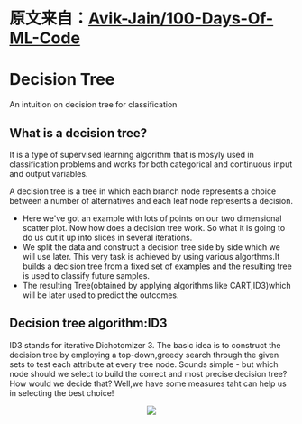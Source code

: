# 原文来自：[Avik-Jain/100-Days-Of-ML-Code](https://github.com/Avik-Jain/100-Days-Of-ML-Code)

# Decision Tree
An intuition on decision tree for classification

## What is a decision tree?
It is a type of supervised learning algorithm that is mosyly used in classification
problems and works for both categorical and continuous input and output variables.

A decision tree is a tree in which each branch node represents a choice between a 
number of alternatives and each leaf node represents a decision.
- Here we've got an example with lots of points on our two dimensional scatter plot.
Now how does a decision tree work.
So what it is going to do us cut it up into slices in several iterations.
- We split the data and construct a decision tree side by side which we will use later.
This very task is achieved by using various algorthms.It builds a decision tree from a 
fixed set of examples and the resulting tree is used to classify future samples.
- The resulting Tree(obtained by applying algorithms like CART,ID3)which will be later used
to predict the outcomes.

## Decision tree algorithm:ID3
ID3 stands for iterative Dichotomizer 3. The basic idea is to construct the decision tree
by employing a top-down,greedy search through the given sets to test each attribute at every 
tree node.
Sounds simple - but which node should we select to build the correct and most 
precise decision tree? How would we decide that? Well,we have some measures taht can 
help us in selecting the best choice!


<p align="center">
  <img src="https://github.com/Avik-Jain/100-Days-Of-ML-Code/blob/master/Info-graphs/Day%2023.jpg">
</p>

